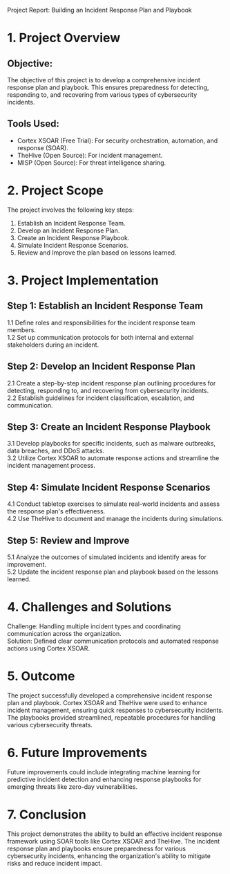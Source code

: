 Project Report: Building an Incident Response Plan and Playbook

# 1. Project Overview
 
## Objective:
 
The objective of this project is to develop a comprehensive incident response plan and playbook. This ensures preparedness for detecting, responding to, and recovering from various types of cybersecurity incidents.
 
## Tools Used:
 
- Cortex XSOAR (Free Trial): For security orchestration, automation, and response (SOAR).  
 - TheHive (Open Source): For incident management.  
 - MISP (Open Source): For threat intelligence sharing.
 
# 2. Project Scope
 
The project involves the following key steps:  
 1. Establish an Incident Response Team.  
 2. Develop an Incident Response Plan.  
 3. Create an Incident Response Playbook.  
 4. Simulate Incident Response Scenarios.  
 5. Review and Improve the plan based on lessons learned.
 
# 3. Project Implementation
 
## Step 1: Establish an Incident Response Team
 
1.1 Define roles and responsibilities for the incident response team members.  
 1.2 Set up communication protocols for both internal and external stakeholders during an incident.
 
## Step 2: Develop an Incident Response Plan
 
2.1 Create a step-by-step incident response plan outlining procedures for detecting, responding to, and recovering from cybersecurity incidents.  
 2.2 Establish guidelines for incident classification, escalation, and communication.
 
## Step 3: Create an Incident Response Playbook
 
3.1 Develop playbooks for specific incidents, such as malware outbreaks, data breaches, and DDoS attacks.  
 3.2 Utilize Cortex XSOAR to automate response actions and streamline the incident management process.
 
## Step 4: Simulate Incident Response Scenarios
 
4.1 Conduct tabletop exercises to simulate real-world incidents and assess the response plan's effectiveness.  
 4.2 Use TheHive to document and manage the incidents during simulations.
 
## Step 5: Review and Improve
 
5.1 Analyze the outcomes of simulated incidents and identify areas for improvement.  
 5.2 Update the incident response plan and playbook based on the lessons learned.
 
# 4. Challenges and Solutions
 
Challenge: Handling multiple incident types and coordinating communication across the organization.  
 Solution: Defined clear communication protocols and automated response actions using Cortex XSOAR.
 
# 5. Outcome
 
The project successfully developed a comprehensive incident response plan and playbook. Cortex XSOAR and TheHive were used to enhance incident management, ensuring quick responses to cybersecurity incidents. The playbooks provided streamlined, repeatable procedures for handling various cybersecurity threats.
 
# 6. Future Improvements
 
Future improvements could include integrating machine learning for predictive incident detection and enhancing response playbooks for emerging threats like zero-day vulnerabilities.
 
# 7. Conclusion
 
This project demonstrates the ability to build an effective incident response framework using SOAR tools like Cortex XSOAR and TheHive. The incident response plan and playbooks ensure preparedness for various cybersecurity incidents, enhancing the organization's ability to mitigate risks and reduce incident impact.